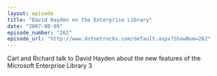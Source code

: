 ```yaml
---
layout: episode
title: "David Hayden on the Enterprise Library"
date: "2007-08-09"
episode_number: "262"
episode_url: "http://www.dotnetrocks.com/default.aspx?ShowNum=262"
---
```


Carl and Richard talk to David Hayden about the new features of the Microsoft Enterprise Library 3

